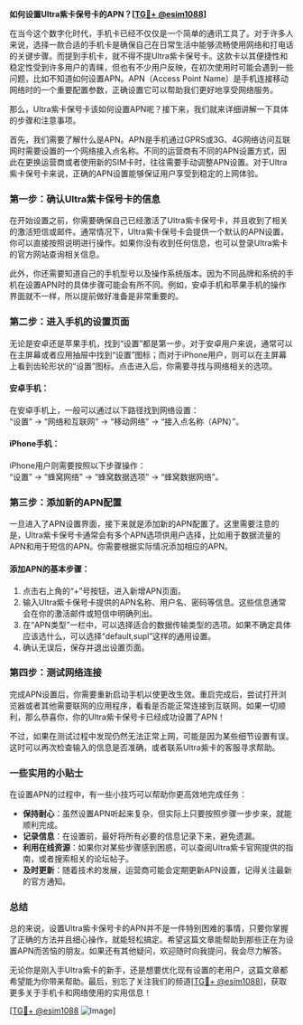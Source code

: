 **如何设置Ultra紫卡保号卡的APN？[[TG💪+ @esim1088](https://t.me/s/esim1088)]**

在当今这个数字化时代，手机卡已经不仅仅是一个简单的通讯工具了。对于许多人来说，选择一款合适的手机卡是确保自己在日常生活中能够流畅使用网络和打电话的关键步骤。而提到手机卡，就不得不提Ultra紫卡保号卡。这款卡以其便捷性和稳定性受到许多用户的青睐，但也有不少用户反映，在初次使用时可能会遇到一些问题，比如不知道如何设置APN。APN（Access Point Name）是手机连接移动网络时的一个重要配置参数，正确设置它可以帮助我们更好地享受网络服务。

那么，Ultra紫卡保号卡该如何设置APN呢？接下来，我们就来详细讲解一下具体的步骤和注意事项。

首先，我们需要了解什么是APN。APN是手机通过GPRS或3G、4G网络访问互联网时需要设置的一个网络接入点名称。不同的运营商有不同的APN设置方式，因此在更换运营商或者使用新的SIM卡时，往往需要手动调整APN设置。对于Ultra紫卡保号卡来说，正确的APN设置能够保证用户享受到稳定的上网体验。

### **第一步：确认Ultra紫卡保号卡的信息**

在开始设置之前，你需要确保自己已经激活了Ultra紫卡保号卡，并且收到了相关的激活短信或邮件。通常情况下，Ultra紫卡保号卡会提供一个默认的APN设置，你可以直接按照说明进行操作。如果你没有收到任何信息，也可以登录Ultra紫卡的官方网站查询相关信息。

此外，你还需要知道自己的手机型号以及操作系统版本。因为不同品牌和系统的手机在设置APN时的具体步骤可能会有所不同。例如，安卓手机和苹果手机的操作界面就不一样，所以提前做好准备是非常重要的。

### **第二步：进入手机的设置页面**

无论是安卓还是苹果手机，找到“设置”都是第一步。对于安卓用户来说，通常可以在主屏幕或者应用抽屉中找到“设置”图标；而对于iPhone用户，则可以在主屏幕上看到齿轮形状的“设置”图标。点击进入后，你需要寻找与网络相关的选项。

#### 安卓手机：
在安卓手机上，一般可以通过以下路径找到网络设置：  
“设置” → “网络和互联网” → “移动网络” → “接入点名称（APN）”。

#### iPhone手机：
iPhone用户则需要按照以下步骤操作：  
“设置” → “蜂窝网络” → “蜂窝数据选项” → “蜂窝数据网络”。

### **第三步：添加新的APN配置**

一旦进入了APN设置界面，接下来就是添加新的APN配置了。这里需要注意的是，Ultra紫卡保号卡通常会有多个APN选项供用户选择，比如用于数据流量的APN和用于短信的APN。你需要根据实际情况添加相应的APN。

#### 添加APN的基本步骤：
1. 点击右上角的“+”号按钮，进入新增APN页面。
2. 输入Ultra紫卡保号卡提供的APN名称、用户名、密码等信息。这些信息通常会在你的激活邮件或短信中明确列出。
3. 在“APN类型”一栏中，可以选择适合的数据传输类型的选项。如果不确定具体应该选什么，可以选择“default,supl”这样的通用设置。
4. 确认无误后，保存并退出设置页面。

### **第四步：测试网络连接**

完成APN设置后，你需要重新启动手机以使更改生效。重启完成后，尝试打开浏览器或者其他需要联网的应用程序，看看是否能正常连接到互联网。如果一切顺利，那么恭喜你，你的Ultra紫卡保号卡已经成功设置了APN！

不过，如果在测试过程中发现仍然无法正常上网，可能是因为某些细节设置有误。这时可以再次检查输入的信息是否准确，或者联系Ultra紫卡的客服寻求帮助。

### **一些实用的小贴士**

在设置APN的过程中，有一些小技巧可以帮助你更高效地完成任务：

- **保持耐心**：虽然设置APN听起来复杂，但实际上只要按照步骤一步步来，就能顺利完成。
- **记录信息**：在设置前，最好将所有必要的信息记录下来，避免遗漏。
- **利用在线资源**：如果你对某些步骤感到困惑，可以查阅Ultra紫卡官网提供的指南，或者搜索相关的论坛帖子。
- **及时更新**：随着技术的发展，运营商可能会定期更新APN设置，记得关注最新的官方通知。

### **总结**

总的来说，设置Ultra紫卡保号卡的APN并不是一件特别困难的事情，只要你掌握了正确的方法并且细心操作，就能轻松搞定。希望这篇文章能帮助到那些正在为设置APN而苦恼的朋友。如果还有其他疑问，欢迎随时向我提问，我会尽力解答。

无论你是刚入手Ultra紫卡的新手，还是想要优化现有设置的老用户，这篇文章都希望能为你带来帮助。最后，别忘了关注我们的频道[[TG💪+ @esim1088](https://t.me/s/esim1088)]，获取更多关于手机卡和网络使用的实用信息！

[[TG💪+ @esim1088](https://t.me/s/esim1088) ![Image](https://i.postimg.cc/4NQfJmqS/Snipaste-2025-05-13-00-14-12.png)]